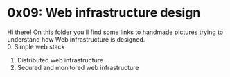 # 0x09: Web infrastructure design</br>
Hi there! On this folder you'll find some links to handmade pictures trying to understand how Web infrastructure is designed.</br>
0. Simple web stack</br>
1. Distributed web infrastructure</br>
2. Secured and monitored web infrastructure
